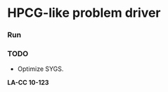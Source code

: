 HPCG-like problem driver
========================

### Run

### TODO
- Optimize SYGS.

**LA-CC 10-123**
